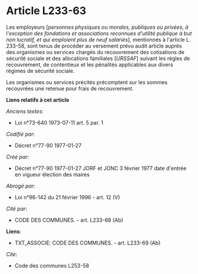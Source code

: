 # Article L233-63

Les employeurs [*personnes physiques ou morales, publiques ou privées, à l'exception des fondations et associations reconnues
d'utilité publique à but non lucratif, et qui emploient plus de neuf salariés*], mentionnés à l'article L. 233-58, sont tenus
de procéder au versement prévu audit article auprès des organismes ou services chargés du recouvrement des cotisations de
sécurité sociale et des allocations familiales [*URSSAF*] suivant les règles de recouvrement, de contentieux et les pénalités
applicables aux divers régimes de sécurité sociale. 

Les organismes ou services précités précomptent sur les sommes recouvrées une retenue pour frais de recouvrement.

**Liens relatifs à cet article**

_Anciens textes_:

  - Loi n°73-640 1973-07-11 art. 5 par. 1

_Codifié par_:

  - Décret n°77-90 1977-01-27

_Créé par_:

  - Décret n°77-90 1977-01-27 JORF et JONC 3 février 1977 date d'entrée en vigueur élection des maires

_Abrogé par_:

  - Loi n°96-142 du 21 février 1996 - art. 12 (V)

_Cité par_:

  - CODE DES COMMUNES. - art. L233-68 (Ab)

**Liens**:

  - TXT_ASSOCIE: CODE DES COMMUNES. - art. L233-69 (Ab)

_Cite_:

  - Code des communes L253-58
